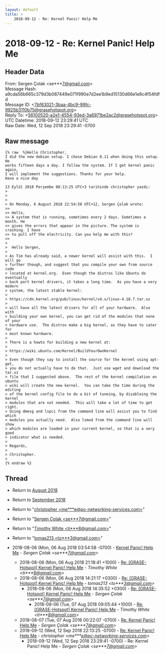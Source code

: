```yaml
---
layout: default
title: >
    2018-09-12 - Re: Kernel Panic! Help Me
---
```


# 2018-09-12 - Re: Kernel Panic! Help Me

## Header Data

From: Sergen Çolak \<se***7@gmail.com\><br>
Message Hash: a9cda56b665c379d3b087449e071f990e7d2ee1b9ed15130d66e1e8c4f54fdfd<br>
Message ID: \<7bf63021-3baa-4bc9-99fc-9925b3110b75@grasehotspot.org\><br>
Reply To: \<56100520-a2e1-4554-93ed-3a6971be2ac2@grasehotspot.org\><br>
UTC Datetime: 2018-09-12 23:29:41 UTC<br>
Raw Date: Wed, 12 Sep 2018 23:29:41 -0700<br>

## Raw message

```
{% raw  %}Hello Christopher,
I did the new debian setup. I chose Debian 8.11 when doing this setup. He 
works fifteen days a day. I follow the system. If I get kernel panic again, 
I will implement the suggestions. Thanks for your help.
Have a nice day

13 Eylül 2018 Perşembe 08:13:25 UTC+3 tarihinde christopher yazdı:
>
>
>
> On Monday, 6 August 2018 22:54:58 UTC+12, Sergen Çolak wrote:
>>
>> Hello,
>> A system that is running, sometimes every 2 days. Sometimes a month. He 
>> gives the errors that appear in the picture. The system is crashing. I have 
>> to pull off the electricity. Can you help me with this?
>>
>
>  Hello Sergen,
>
> As Tim has already said, a newer kernel will assist with this.  I will go 
> further though, and suggest that you compile your own from source code 
> located at kernel.org.  Even though the distros like Ubuntu do eventually 
> back port kernel drivers, it takes a long time.  As you have a very modern 
> system, the latest stable kernel:
>
> https://cdn.kernel.org/pub/linux/kernel/v4.x/linux-4.18.7.tar.xz
>
> will have all the latest drivers for all of your hardware.  Also with 
> building your own kernel, you can get rid of the modules that none of your 
> hardware use.  The distros make a big kernel, as they have to cater for 
> most known hardware.
>
> There is a howto for building a new kernel at:
>
> https://wiki.ubuntu.com/Kernel/BuildYourOwnKernel
>
> Even though they say to install the source for the kernel using apt-get, 
> you do not actually have to do that.  Just use wget and download the tar.xz 
> file that I suggested above.  The rest of the kernel compilation on ubuntu 
> wiki will create the new kernel.  You can take the time during the editing 
> of the kernel config file to do a bit of tuneing, by disableing the kernel 
> modules that are not needed.  This will take a lot of time to get right.  
> Using dmesg and lspci from the command line will assist you to find which 
> modules you actually need.  Also lsmod from the command line will show 
> which modules are loaded in your current kernel, so that is a very good 
> indicator what is needed.
>
> Regards,
>
> Christopher.
>
{% endraw %}
```

## Thread

+ Return to [August 2018](/archive/2018/08)
+ Return to [September 2018](/archive/2018/09)

+ Return to "[christopher <me***e<span>@</span>pc-networking-services.com>](/authors/me___e_at_pcnetworkingservices_com)"
+ Return to "[Sergen Çolak <se***7<span>@</span>gmail.com>](/authors/se___7_at_gmail_com)"
+ Return to "[Timothy White <ti***8<span>@</span>gmail.com>](/authors/ti___8_at_gmail_com)"
+ Return to "[tomas213 <to***3<span>@</span>gmail.com>](/authors/to___3_at_gmail_com)"

+ 2018-08-06 (Mon, 06 Aug 2018 03:54:58 -0700) - [Kernel Panic! Help Me](/archive/2018/08/9ce65192280dd2f7ff09715a65378f2145e56c42de77675ad9231646ef76f9ad) - _Sergen Çolak \<se***7@gmail.com\>_
  + 2018-08-06 (Mon, 06 Aug 2018 21:18:41 +1000) - [Re: [GRASE-Hotspot] Kernel Panic! Help Me](/archive/2018/08/f477bd5f6a5878cbb3a873a0f11e596e143afa536e47570071ec2ba37946546d) - _Timothy White \<ti***8@gmail.com\>_
  + 2018-08-06 (Mon, 06 Aug 2018 14:21:17 +0300) - [Re: [GRASE-Hotspot] Kernel Panic! Help Me](/archive/2018/08/e8a21edde00296c117db220174c631b540f63df5efec48c9d843bddae91ae9ea) - _tomas213 \<to***3@gmail.com\>_
    + 2018-08-06 (Mon, 06 Aug 2018 14:35:52 +0300) - [Re: [GRASE-Hotspot] Kernel Panic! Help Me](/archive/2018/08/32d5ffbc2d7547c649587947096eaeca594a713d59637cf7768e0717e59022d0) - _Sergen Çolak \<se***7@gmail.com\>_
      + 2018-08-06 (Tue, 07 Aug 2018 09:05:44 +1000) - [Re: [GRASE-Hotspot] Kernel Panic! Help Me](/archive/2018/08/7bec8271b635150aa32c073c4d8f6be27fde2447b3852d0c93c2b9dc09d74093) - _Timothy White \<ti***8@gmail.com\>_
  + 2018-08-07 (Tue, 07 Aug 2018 00:22:07 -0700) - [Re: Kernel Panic! Help Me](/archive/2018/08/6d639254f85555b9008c53ef917dec2d8d4ad65e2cd837722efde6f385657036) - _Sergen Çolak \<se***7@gmail.com\>_
  + 2018-09-12 (Wed, 12 Sep 2018 22:13:25 -0700) - [Re: Kernel Panic! Help Me](/archive/2018/09/109b69f29366f2c666ec593c3b43731aba5fc29403b29caa64721c5fdbd13cbf) - _christopher \<me***e@pc-networking-services.com\>_
    + 2018-09-12 (Wed, 12 Sep 2018 23:29:41 -0700) - Re: Kernel Panic! Help Me - _Sergen Çolak \<se***7@gmail.com\>_

